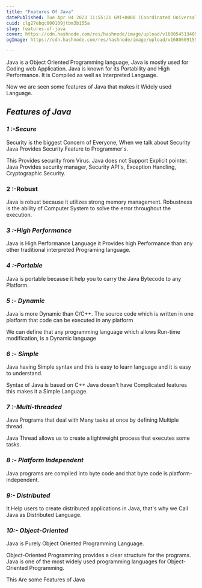 ```yaml
---
title: "Features Of Java"
datePublished: Tue Apr 04 2023 11:55:21 GMT+0000 (Coordinated Universal Time)
cuid: clg27ebqc000109jtbm3b155a
slug: features-of-java
cover: https://cdn.hashnode.com/res/hashnode/image/upload/v1680545134053/3e44cfd3-cda7-4ae1-b63d-32efdcb5b470.png
ogImage: https://cdn.hashnode.com/res/hashnode/image/upload/v1680609155319/d1609207-98cb-48e6-930a-ce5243ca3b50.png

---
```


Java is a Object Oriented Programming language, Java is mostly used for Coding web Application. Java is known for its Portability and High Performance. It is Compiled as well as Interpreted Language.

Now we are seen some features of Java that makes it Widely used Language.

## ***Features of Java***

### ***1 :-Secure***

Security is the biggest Concern of Everyone, When we talk about Security Java Provides Security Feature to Programmer's.

This Provides security from Virus. Java does not Support Explicit pointer. Java Provides security manager, Security API's, Exception Handling, Cryptographic Security.

### 2 :-Robust

Java is robust because it utilizes strong memory management. Robustness is the ability of Computer System to solve the error throughout the execution.

### ***3 :-High Performance***

Java is High Performance Language it Provides high Performance than any other traditional interpreted Programing language.

### *4 :-Portable*

Java is portable because it help you to carry the Java Bytecode to any Platform.

### *5 :- Dynamic*

Java is more Dynamic than C/C++. The source code which is written in one platform that code can be executed in any platform

We can define that any programming language which allows Run-time modification, is a Dynamic language

### *6 :- Simple*

Java having Simple syntax and this is easy to learn language and it is easy to understand.

Syntax of Java is based on C++ Java doesn't have Complicated features this makes it a Simple Language.

### *7 :-Multi-threaded*

Java Programs that deal with Many tasks at once by defining Multiple thread.

Java Thread allows us to create a lightweight process that executes some tasks.

### *8 :- Platform Independent*

Java programs are compiled into byte code and that byte code is platform-independent.

### ***9:- Distributed***

It Help users to create distributed applications in Java, that's why we Call Java as Distributed Language.

### *10:- Object-Oriented*

Java is Purely Object Oriented Programming Language.

Object-Oriented Programming provides a clear structure for the programs. Java is one of the most widely used programming languages for Object- Oriented Programming.

This Are some Features of Java
